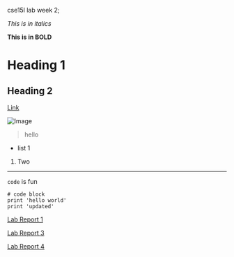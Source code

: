 cse15l lab week 2;

*This is in italics*

**This is in BOLD**

# Heading 1 

## Heading 2 

[Link](https://www.youtube.com/watch?v=dQw4w9WgXcQ)

![Image](https://preview.redd.it/gxbxf789eln21.jpg?auto=webp&s=0d2b6a6d0aae4e513a0ff8438b5990e6c9155a56)

>hello

- list 1 

1. Two
---

`code` is fun

```
# code block
print 'hello world'
print 'updated'

```

[Lab Report 1](https://ryanp0126.github.io/cse15l-lab-reports/lab-report-1-week-2.html)

[Lab Report 3](https://ryanp0126.github.io/cse15l-lab-reports/Lab%20Report%203/lab-report-3-week-6.html)

[Lab Report 4](https://ryanp0126.github.io/cse15l-lab-reports/Lab-Report-4/lab-report-4-week-8.html)